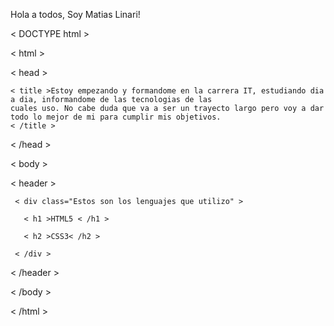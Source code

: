 Hola a todos, Soy Matias Linari!

< DOCTYPE html >

< html >

< head > 

    < title >Estoy empezando y formandome en la carrera IT, estudiando dia a dia, informandome de las tecnologias de las 
    cuales uso. No cabe duda que va a ser un trayecto largo pero voy a dar todo lo mejor de mi para cumplir mis objetivos.
    < /title >
    
< /head >

< body >
   
   < header >
     
     < div class="Estos son los lenguajes que utilizo" >
       
       < h1 >HTML5 < /h1 >
       
       < h2 >CSS3< /h2 > 
       
     < /div >
   
   < /header >
  
  < /body >
  
  < /html >
